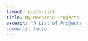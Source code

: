 ```yaml
---
layout: posts-list
title: My Mechanic Projects
excerpt: "A List of Projects
comments: false
---
```

